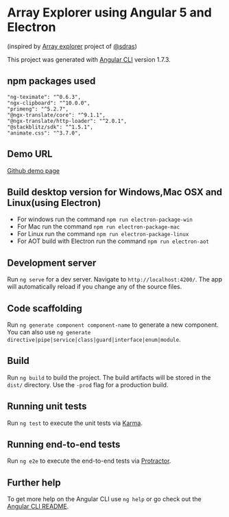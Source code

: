 # Array Explorer using Angular 5 and Electron

(inspired by [Array explorer](https://github.com/sdras/array-explorer/) project of [@sdras](https://github.com/sdras))

This project was generated with [Angular CLI](https://github.com/angular/angular-cli) version 1.7.3.

## npm packages used
    "ng-teximate": "^0.6.3",
    "ngx-clipboard": "^10.0.0",
    "primeng": "^5.2.7",
    "@ngx-translate/core": "^9.1.1",
    "@ngx-translate/http-loader": "^2.0.1",
    "@stackblitz/sdk": "^1.5.1",
    "animate.css": "^3.7.0",

## Demo URL

[Github demo page](https://niladri24dutta.github.io/Array-explorer-angular/)

## Build desktop version for Windows,Mac OSX and Linux(using Electron)

- For windows run the command `npm run electron-package-win` 
- For Mac run the command `npm run electron-package-mac`
- For Linux run the command `npm run electron-package-linux`
- For AOT build with Electron run the command `npm run electron-aot`

## Development server

Run `ng serve` for a dev server. Navigate to `http://localhost:4200/`. The app will automatically reload if you change any of the source files.

## Code scaffolding

Run `ng generate component component-name` to generate a new component. You can also use `ng generate directive|pipe|service|class|guard|interface|enum|module`.

## Build

Run `ng build` to build the project. The build artifacts will be stored in the `dist/` directory. Use the `-prod` flag for a production build.

## Running unit tests

Run `ng test` to execute the unit tests via [Karma](https://karma-runner.github.io).

## Running end-to-end tests

Run `ng e2e` to execute the end-to-end tests via [Protractor](http://www.protractortest.org/).

## Further help

To get more help on the Angular CLI use `ng help` or go check out the [Angular CLI README](https://github.com/angular/angular-cli/blob/master/README.md).
